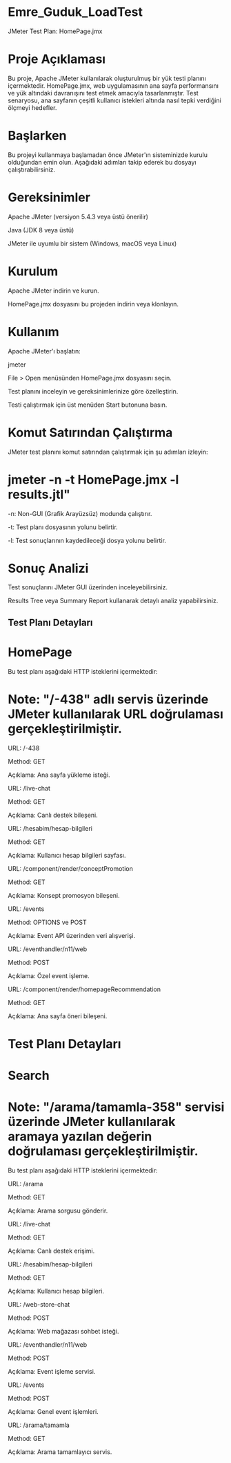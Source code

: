 # Emre_Guduk_LoadTest

JMeter Test Plan: HomePage.jmx

# Proje Açıklaması

Bu proje, Apache JMeter kullanılarak oluşturulmuş bir yük testi planını içermektedir. HomePage.jmx, web uygulamasının ana sayfa performansını ve yük altındaki davranışını test etmek amacıyla tasarlanmıştır. Test senaryosu, ana sayfanın çeşitli kullanıcı istekleri altında nasıl tepki verdiğini ölçmeyi hedefler.

# Başlarken

Bu projeyi kullanmaya başlamadan önce JMeter'ın sisteminizde kurulu olduğundan emin olun. Aşağıdaki adımları takip ederek bu dosyayı çalıştırabilirsiniz.

# Gereksinimler

Apache JMeter (versiyon 5.4.3 veya üstü önerilir)

Java (JDK 8 veya üstü)

JMeter ile uyumlu bir sistem (Windows, macOS veya Linux)

# Kurulum

Apache JMeter indirin ve kurun.

HomePage.jmx dosyasını bu projeden indirin veya klonlayın.

# Kullanım

Apache JMeter'ı başlatın:

jmeter

File > Open menüsünden HomePage.jmx dosyasını seçin.

Test planını inceleyin ve gereksinimlerinize göre özelleştirin.

Testi çalıştırmak için üst menüden Start butonuna basın.

# Komut Satırından Çalıştırma

JMeter test planını komut satırından çalıştırmak için şu adımları izleyin:

# jmeter -n -t HomePage.jmx -l results.jtl" #

-n: Non-GUI (Grafik Arayüzsüz) modunda çalıştırır.

-t: Test planı dosyasının yolunu belirtir.

-l: Test sonuçlarının kaydedileceği dosya yolunu belirtir.

# Sonuç Analizi

Test sonuçlarını JMeter GUI üzerinden inceleyebilirsiniz.

Results Tree veya Summary Report kullanarak detaylı analiz yapabilirsiniz.

## Test Planı Detayları

# HomePage
Bu test planı aşağıdaki HTTP isteklerini içermektedir:

# Note: "/-438" adlı servis üzerinde JMeter kullanılarak URL doğrulaması gerçekleştirilmiştir.

URL: /-438

Method: GET

Açıklama: Ana sayfa yükleme isteği.

URL: /live-chat

Method: GET

Açıklama: Canlı destek bileşeni.

URL: /hesabim/hesap-bilgileri

Method: GET

Açıklama: Kullanıcı hesap bilgileri sayfası.

URL: /component/render/conceptPromotion

Method: GET

Açıklama: Konsept promosyon bileşeni.

URL: /events

Method: OPTIONS ve POST

Açıklama: Event API üzerinden veri alışverişi.

URL: /eventhandler/n11/web

Method: POST

Açıklama: Özel event işleme.

URL: /component/render/homepageRecommendation

Method: GET

Açıklama: Ana sayfa öneri bileşeni.


# Test Planı Detayları

# Search

# Note: "/arama/tamamla-358" servisi üzerinde JMeter kullanılarak aramaya yazılan değerin doğrulaması gerçekleştirilmiştir.

Bu test planı aşağıdaki HTTP isteklerini içermektedir:

URL: /arama

Method: GET

Açıklama: Arama sorgusu gönderir.

URL: /live-chat

Method: GET

Açıklama: Canlı destek erişimi.

URL: /hesabim/hesap-bilgileri

Method: GET

Açıklama: Kullanıcı hesap bilgileri.

URL: /web-store-chat

Method: POST

Açıklama: Web mağazası sohbet isteği.

URL: /eventhandler/n11/web

Method: POST

Açıklama: Event işleme servisi.

URL: /events

Method: POST

Açıklama: Genel event işlemleri.

URL: /arama/tamamla

Method: GET

Açıklama: Arama tamamlayıcı servis.
